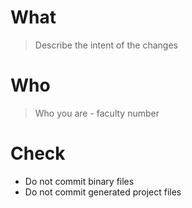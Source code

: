 # What

> Describe the intent of the changes

# Who

> Who you are - faculty number

# Check

- Do not commit binary files
- Do not commit generated project files

